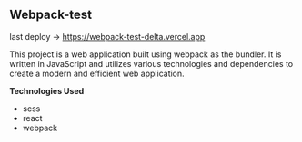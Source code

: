 
## Webpack-test

last deploy -> https://webpack-test-delta.vercel.app

This project is a web application built using webpack as the bundler. It is written in JavaScript and utilizes various technologies and dependencies to create a modern and efficient web application.

**Technologies Used**
- scss
- react 
- webpack 